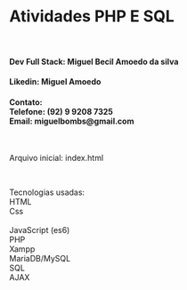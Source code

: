 <h1>
Atividades PHP E SQL
</h1>
<br>

<h4>
Dev Full Stack:
Miguel Becil Amoedo da silva
</h4>

<h4>
Likedin:
Miguel Amoedo
</h4>
<h4> Contato: <br>
Telefone: (92) 9 9208 7325
<br>
Email: miguelbombs@gmail.com
</h4>
<br>

<p>Arquivo inicial: index.html<p>
<br>
<p>
Tecnologias usadas:
<br>
HTML
<br>
Css
<br>
<br>
JavaScript (es6)
<br>
PHP
<br>
Xampp
<br>
MariaDB/MySQL
<br>
SQL
<br>
AJAX
</p>
